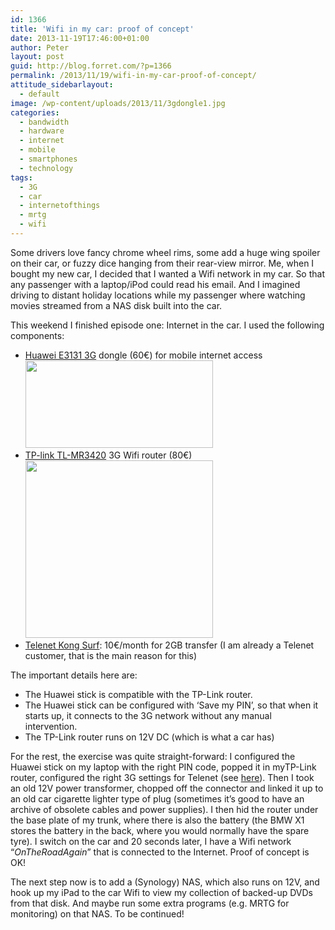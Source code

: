 ```yaml
---
id: 1366
title: 'Wifi in my car: proof of concept'
date: 2013-11-19T17:46:00+01:00
author: Peter
layout: post
guid: http://blog.forret.com/?p=1366
permalink: /2013/11/19/wifi-in-my-car-proof-of-concept/
attitude_sidebarlayout:
  - default
image: /wp-content/uploads/2013/11/3gdongle1.jpg
categories:
  - bandwidth
  - hardware
  - internet
  - mobile
  - smartphones
  - technology
tags:
  - 3G
  - car
  - internetofthings
  - mrtg
  - wifi
---
```

Some drivers love fancy chrome wheel rims, some add a huge wing spoiler on their car, or fuzzy dice hanging from their rear-view mirror. Me, when I bought my new car, I decided that I wanted a Wifi network in my car. So that any passenger with a laptop/iPod could read his email. And I imagined driving to distant holiday locations while my passenger where watching movies streamed from a NAS disk built into the car.

This weekend I finished episode one: Internet in the car. I used the following components:

  * [Huawei E3131 3G](http://www.mobielinternetstore.be/product/347732/category-189664-dongels/huawei-e3131-mobiel-internet-stick.html) dongle (60€) for mobile internet access  
    [<img loading="lazy" class="alignnone size-medium wp-image-1367" title="3gdongle" src="http://blog2.forret.com/wp-content/uploads/2013/11/3gdongle1-300x140.jpg" alt="" width="300" height="140" srcset="https://blog.forret.com/wp-content/uploads/2013/11/3gdongle1-300x140.jpg 300w, https://blog.forret.com/wp-content/uploads/2013/11/3gdongle1.jpg 800w" sizes="(max-width: 300px) 100vw, 300px" />](http://blog2.forret.com/wp-content/uploads/2013/11/3gdongle1.jpg)
  * [TP-link TL-MR3420](http://www.mobielinternetstore.be/product/374100/category-221577-tp-link-/tp-link-3g-4g-wireless-n-router-tl-mr3420.html) 3G Wifi router (80€)  
    [<img loading="lazy" class="alignnone size-medium wp-image-1368" title="TL-MR3420-2.0-02" src="http://blog2.forret.com/wp-content/uploads/2013/11/TL-MR3420-2.0-021-300x284.jpg" alt="" width="300" height="284" srcset="https://blog.forret.com/wp-content/uploads/2013/11/TL-MR3420-2.0-021-300x284.jpg 300w, https://blog.forret.com/wp-content/uploads/2013/11/TL-MR3420-2.0-021.jpg 800w" sizes="(max-width: 300px) 100vw, 300px" />](http://blog2.forret.com/wp-content/uploads/2013/11/TL-MR3420-2.0-021.jpg)
  * [Telenet Kong Surf](http://telenet.be/nl/mobiel-internet/kong-surf): 10€/month for 2GB transfer (I am already a Telenet customer, that is the main reason for this)

The important details here are:

  * The Huawei stick is compatible with the TP-Link router.
  * The Huawei stick can be configured with &#8216;Save my PIN&#8217;, so that when it starts up, it connects to the 3G network without any manual intervention.
  * The TP-Link router runs on 12V DC (which is what a car has)

For the rest, the exercise was quite straight-forward: I configured the Huawei stick on my laptop with the right PIN code, popped it in myTP-Link router, configured the right 3G settings for Telenet (see [here](http://blog.forret.com/2012/10/ios6-losing-its-3g-cellular-data-settings-fix-for-belgium/)). Then I took an old 12V power transformer, chopped off the connector and linked it up to an old car cigarette lighter type of plug (sometimes it&#8217;s good to have an archive of obsolete cables and power supplies). I then hid the router under the base plate of my trunk, where there is also the battery (the BMW X1 stores the battery in the back, where you would normally have the spare tyre). I switch on the car and 20 seconds later, I have a Wifi network &#8220;_OnTheRoadAgain_&#8221; that is connected to the Internet. Proof of concept is OK!

The next step now is to add a (Synology) NAS, which also runs on 12V, and hook up my iPad to the car Wifi to view my collection of backed-up DVDs from that disk. And maybe run some extra programs (e.g. MRTG for monitoring) on that NAS. To be continued!